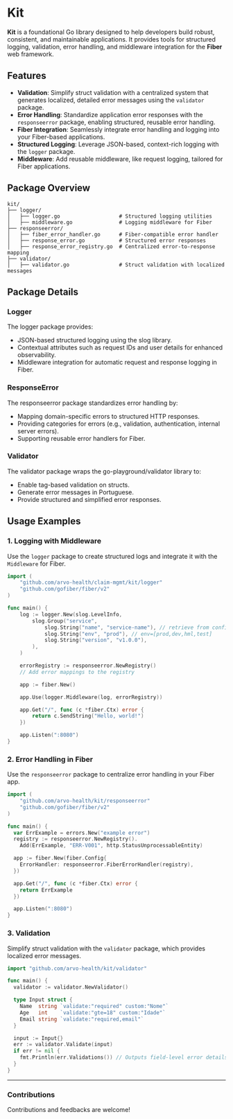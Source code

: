 # Kit

**Kit** is a foundational Go library designed to help developers build robust, consistent, and maintainable applications. It provides tools for structured logging, validation, error handling, and middleware integration for the **Fiber** web framework.

## Features

- **Validation**: Simplify struct validation with a centralized system that generates localized, detailed error messages using the `validator` package.
- **Error Handling**: Standardize application error responses with the `responseerror` package, enabling structured, reusable error handling.
- **Fiber Integration**: Seamlessly integrate error handling and logging into your Fiber-based applications.
- **Structured Logging**: Leverage JSON-based, context-rich logging with the `logger` package.
- **Middleware**: Add reusable middleware, like request logging, tailored for Fiber applications.

## Package Overview

```plaintext
kit/
├── logger/
│   ├── logger.go                   # Structured logging utilities
│   ├── middleware.go               # Logging middleware for Fiber
├── responseerror/
│   ├── fiber_error_handler.go      # Fiber-compatible error handler
│   ├── response_error.go           # Structured error responses
│   ├── response_error_registry.go  # Centralized error-to-response mapping
├── validator/
│   ├── validator.go                # Struct validation with localized messages
```

## Package Details

### Logger

The logger package provides:

- JSON-based structured logging using the slog library.
- Contextual attributes such as request IDs and user details for enhanced observability.
- Middleware integration for automatic request and response logging in Fiber.

### ResponseError

The responseerror package standardizes error handling by:

- Mapping domain-specific errors to structured HTTP responses.
- Providing categories for errors (e.g., validation, authentication, internal server errors).
- Supporting reusable error handlers for Fiber.

### Validator

The validator package wraps the go-playground/validator library to:

- Enable tag-based validation on structs.
- Generate error messages in Portuguese.
- Provide structured and simplified error responses.

## Usage Examples

### 1. Logging with Middleware

Use the `logger` package to create structured logs and integrate it with the `Middleware` for Fiber.

```go
import (
    "github.com/arvo-health/claim-mgmt/kit/logger"
    "github.com/gofiber/fiber/v2"
)

func main() {
    log := logger.New(slog.LevelInfo,
        slog.Group("service",
            slog.String("name", "service-name"), // retrieve from config
            slog.String("env", "prod"), // env=[prod,dev,hml,test]
            slog.String("version", "v1.0.0"),
        ),
    )

    errorRegistry := responseerror.NewRegistry()
    // Add error mappings to the registry

    app := fiber.New()

    app.Use(logger.Middleware(log, errorRegistry))

    app.Get("/", func (c *fiber.Ctx) error {
        return c.SendString("Hello, world!")
    })

    app.Listen(":8080")
}
```

### 2. Error Handling in Fiber

Use the `responseerror` package to centralize error handling in your Fiber app.

```go
import (
    "github.com/arvo-health/kit/responseerror"
    "github.com/gofiber/fiber/v2"
)

func main() {
  var ErrExample = errors.New("example error")
  registry := responseerror.NewRegistry().
    Add(ErrExample, "ERR-V001", http.StatusUnprocessableEntity)

  app := fiber.New(fiber.Config{
    ErrorHandler: responseerror.FiberErrorHandler(registry),
  })

  app.Get("/", func (c *fiber.Ctx) error {
    return ErrExample
  })

  app.Listen(":8080")
}
```

### 3. Validation

Simplify struct validation with the `validator` package, which provides localized error messages.

```go
import "github.com/arvo-health/kit/validator"

func main() {
  validator := validator.NewValidator()

  type Input struct {
    Name  string `validate:"required" custom:"Nome"`
    Age   int    `validate:"gte=18" custom:"Idade"`
    Email string `validate:"required,email"`
  }

  input := Input{}
  err := validator.Validate(input)
  if err != nil {
    fmt.Println(err.Validations()) // Outputs field-level error details.
  }
}
```

---

### Contributions

Contributions and feedbacks are welcome!
